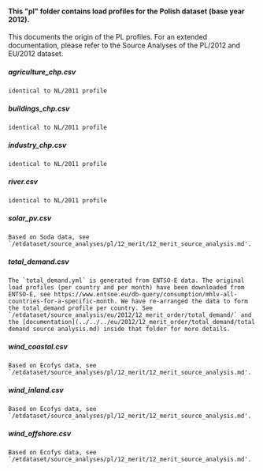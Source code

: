 #### This "pl" folder contains load profiles for the Polish dataset (base year 2012). 

This documents the origin of the PL profiles. For an extended documentation, please refer to the Source Analyses of the PL/2012 and EU/2012 dataset.

##### agriculture_chp.csv
	identical to NL/2011 profile

##### buildings_chp.csv
	identical to NL/2011 profile

##### industry_chp.csv
	identical to NL/2011 profile

##### river.csv
	identical to NL/2011 profile

##### solar_pv.csv
	Based on Soda data, see `/etdataset/source_analyses/pl/12_merit/12_merit_source_analysis.md'.

##### total_demand.csv
	The `total_demand.yml` is generated from ENTSO-E data. The original load profiles (per country and per month) have been downloaded from ENTSO-E, see https://www.entsoe.eu/db-query/consumption/mhlv-all-countries-for-a-specific-month. We have re-arranged the data to form the total_demand profile per country. See `/etdataset/source_analysis/eu/2012/12_merit_order/total_demand/` and the [documentation](../../../eu/2012/12_merit_order/total_demand/total demand source analysis.md) inside that folder for more details.

##### wind_coastal.csv
	Based on Ecofys data, see `/etdataset/source_analyses/pl/12_merit/12_merit_source_analysis.md'.

##### wind_inland.csv
	Based on Ecofys data, see `/etdataset/source_analyses/pl/12_merit/12_merit_source_analysis.md'.

##### wind_offshore.csv
	Based on Ecofys data, see `/etdataset/source_analyses/pl/12_merit/12_merit_source_analysis.md'.

